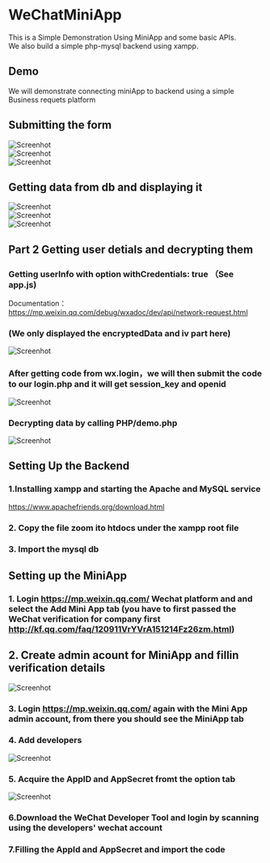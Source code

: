 
# WeChatMiniApp

This is a Simple Demonstration Using MiniApp and some basic APIs. <br>
We also build a simple php-mysql backend using xampp.<br>



## Demo
We will demonstrate connecting miniApp to backend using a simple Business requets platform

## Submitting the form
![Screenhot](1.png)<br>
![Screenhot](2.png)<br>
![Screenhot](8.png)

## Getting data from db and displaying it
![Screenhot](3.png)<br>
![Screenhot](4.png)<br>
![Screenhot](9.png)


## Part 2 Getting user detials and decrypting them

### Getting userInfo with option withCredentials: true （See app.js)
Documentation： https://mp.weixin.qq.com/debug/wxadoc/dev/api/network-request.html <br>

### (We only displayed the encryptedData and iv part here)<br>
![Screenhot](5.png)<br>

### After getting code from wx.login，we will then submit the code to our login.php and it will get session_key and openid<br>
![Screenhot](6.png)<br>

### Decrypting data by calling PHP/demo.php <br>
![Screenhot](7.png)<br>



## Setting Up the Backend
### 1.Installing xampp and starting the Apache and MySQL service<br>
https://www.apachefriends.org/download.html<br>

### 2. Copy the file zoom ito htdocs under the xampp root file<br>

### 3. Import the mysql db<br>


## Setting up the MiniApp
### 1. Login https://mp.weixin.qq.com/ Wechat platform and and select the Add Mini App tab (you have to first passed the WeChat verification for company first http://kf.qq.com/faq/120911VrYVrA151214Fz26zm.html)<br>



## 2. Create admin acount for MiniApp and fillin verification details<br>

![Screenhot](10.png)<br>

### 3. Login https://mp.weixin.qq.com/ again with the Mini App admin account, from there you should see the MiniApp tab<br>

### 4. Add developers<br>
![Screenhot](11.png)<br>

### 5. Acquire the AppID and AppSecret fromt the option tab<br>
![Screenhot](12.png)<br>

### 6.Download the WeChat Developer Tool and login by scanning using the developers' wechat account<br>

### 7.Filling the AppId and AppSecret and import the code<br>




